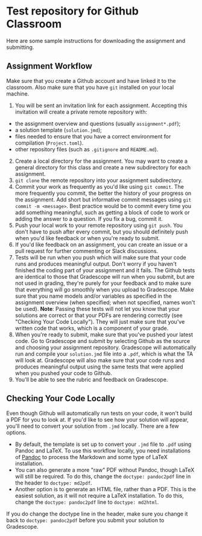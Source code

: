 # Test repository for Github Classroom

Here are some sample instructions for downloading the assignment and submitting.

## Assignment Workflow

Make sure that you create a Github account and have linked it to the classroom. Also make sure that you have `git` installed on your local machine.

1. You will be sent an invitation link for each assignment. Accepting this invitation will create a private remote repository with:
  * the assignment overview and questions (usually `assignment*.pdf`);
  * a solution template (`solution.jmd`);
  * files needed to ensure that you have a correct environment for compilation (`Project.toml`).
  * other repository files (such as `.gitignore` and `README.md`).
2. Create a local directory for the assignment. You may want to create a general directory for this class and create a new subdirectory for each assignment.
3. `git clone` the remote repository into your assignment subdirectory.
4. Commit your work as frequently as you'd like using `git commit`. The more frequently you commit, the better the history of your progress on the assignment. Add short but informative commit messages using `git commit -m <message>`. Best practice would be to commit every time you add something meaningful, such as getting a block of code to work or adding the answer to a question. If you fix a bug, commit it.
5. Push your local work to your remote repository using `git push`. You don't have to push after every commit, but you should definitely push when you'd like feedback or when you're ready to submit.
6. If you'd like feedback on an assignment, you can create an issue or a pull request for further commenting or Slack discussions.
7. Tests will be run when you push which will make sure that your code runs and produces meaningful output. Don't worry if you haven't finished the coding part of your assignment and it fails. The Github tests are identical to those that Gradescope will run when you submit, but are not used in grading, they're purely for your feedback and to make sure that everything will go smoothly when you upload to Gradescope. Make sure that you name models and/or variables as specified in the assignment overview (when specified; when not specified, names won't be used). **Note**: Passing these tests will not let you know that your solutions are correct or that your PDFs are rendering correctly (see "Checking Your Code Locally"). They will just make sure that you've written code that works, which is a component of your grade.
8. When you're ready to submit, make sure that you've pushed your latest code. Go to Gradescope and submit by selecting Github as the source and choosing your assignment repository. Gradescope will automatically run and compile your `solution.jmd` file into a `.pdf`, which is what the TA will look at. Gradescope will also make sure that your code runs and produces meaningful output using the same tests that were applied when you pushed your code to Github.
9. You'll be able to see the rubric and feedback on Gradescope.

## Checking Your Code Locally

Even though Github will automatically run tests on your code, it won't build a PDF for you to look at. If you'd like to see how your solution will appear, you'll need to convert your solution from `.jmd` locally. There are a few options.

* By default, the template is set up to convert your `.jmd` file to `.pdf` using Pandoc and LaTeX. To use this workflow locally, you need installations of [Pandoc](https://pandoc.org/installing.html) to process the Markdown and some type of LaTeX installation.
* You can also generate a more "raw" PDF without Pandoc, though LaTeX will still be required. To do this, change the `doctype: pandoc2pdf` line in the header to `doctype: md2pdf`.
* Another option is to generate an HTML file, rather than a PDF. This is the easiest solution, as it will not require a LaTeX installation. To do this, change the `doctype: pandoc2pdf` line to `doctype: md2html`.

If you do change the doctype line in the header, make sure you change it back to `doctype: pandoc2pdf` before you submit your solution to Gradescope.